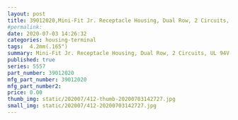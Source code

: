 ```yaml
---
layout: post
title: 39012020,Mini-Fit Jr. Receptacle Housing, Dual Row, 2 Circuits, UL 94V-2, Natural
#permalink: 
date: 2020-07-03 14:26:32
categories: housing-terminal
tags:  4.2mm(.165")
summary: Mini-Fit Jr. Receptacle Housing, Dual Row, 2 Circuits, UL 94V-2, Natural
published: true 
series: 5557
part_number: 39012020
mfg_part_number: 39012020
mfg_part_number2: 
price: 0.00
thumb_img: static/202007/412-thumb-20200703142727.jpg
small_img: static/202007/412-20200703142727.jpg
---
```



